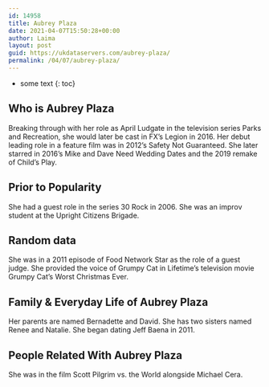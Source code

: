 ```yaml
---
id: 14958
title: Aubrey Plaza
date: 2021-04-07T15:50:28+00:00
author: Laima
layout: post
guid: https://ukdataservers.com/aubrey-plaza/
permalink: /04/07/aubrey-plaza/
---
```


* some text
{: toc}


## Who is Aubrey Plaza
                  
                  
                  
Breaking through with her role as April Ludgate in the television series Parks and Recreation, she would later be cast in FX&#8217;s Legion in 2016. Her debut leading role in a feature film was in 2012&#8217;s Safety Not Guaranteed. She later starred in 2016&#8217;s Mike and Dave Need Wedding Dates and the 2019 remake of Child&#8217;s Play. 
                  
              
            
              
            
                
                
                
## Prior to Popularity
                  
                  
                  
She had a guest role in the series 30 Rock in 2006. She was an improv student at the Upright Citizens Brigade. 
                  
              
            
              
            
                
                
                
## Random data
                  
                  
                  
She was in a 2011 episode of Food Network Star as the role of a guest judge. She provided the voice of Grumpy Cat in Lifetime&#8217;s television movie Grumpy Cat&#8217;s Worst Christmas Ever. 
                  
              
            
              
            
                
                
                
## Family & Everyday Life of Aubrey Plaza
                  
                  
                  
Her parents are named Bernadette and David. She has two sisters named Renee and Natalie. She began dating Jeff Baena in 2011.
                  
              
            
              
            
                
                
                
## People Related With Aubrey Plaza
                  
                  
                  
She was in the film Scott Pilgrim vs. the World alongside Michael Cera. 
                  
              
            
              
            
                
              
            
              
              
            
            
              
            
          
          
          